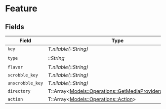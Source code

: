 # Feature


## Fields

| Field                                                                                                             | Type                                                                                                              | Required                                                                                                          | Description                                                                                                       | Example                                                                                                           |
| ----------------------------------------------------------------------------------------------------------------- | ----------------------------------------------------------------------------------------------------------------- | ----------------------------------------------------------------------------------------------------------------- | ----------------------------------------------------------------------------------------------------------------- | ----------------------------------------------------------------------------------------------------------------- |
| `key`                                                                                                             | *T.nilable(::String)*                                                                                             | :heavy_minus_sign:                                                                                                | N/A                                                                                                               |                                                                                                                   |
| `type`                                                                                                            | *::String*                                                                                                        | :heavy_check_mark:                                                                                                | N/A                                                                                                               |                                                                                                                   |
| `flavor`                                                                                                          | *T.nilable(::String)*                                                                                             | :heavy_minus_sign:                                                                                                | N/A                                                                                                               | global                                                                                                            |
| `scrobble_key`                                                                                                    | *T.nilable(::String)*                                                                                             | :heavy_minus_sign:                                                                                                | N/A                                                                                                               | /:/scrobble/new                                                                                                   |
| `unscrobble_key`                                                                                                  | *T.nilable(::String)*                                                                                             | :heavy_minus_sign:                                                                                                | N/A                                                                                                               | /:/unscrobble/new                                                                                                 |
| `directory`                                                                                                       | T::Array<[Models::Operations::GetMediaProvidersDirectory](../../models/operations/getmediaprovidersdirectory.md)> | :heavy_minus_sign:                                                                                                | N/A                                                                                                               |                                                                                                                   |
| `action`                                                                                                          | T::Array<[Models::Operations::Action](../../models/operations/action.md)>                                         | :heavy_minus_sign:                                                                                                | N/A                                                                                                               |                                                                                                                   |